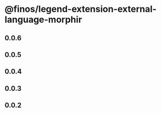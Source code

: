 # @finos/legend-extension-external-language-morphir

## 0.0.6

## 0.0.5

## 0.0.4

## 0.0.3

## 0.0.2
